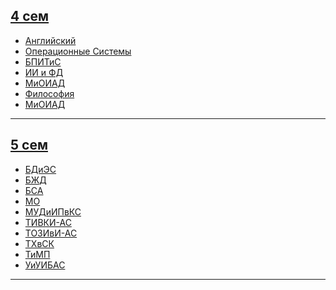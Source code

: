 ## [4 сем](https://github.com/l1ratch/WC_BISO/tree/main/4_sem)<br>
- [Английский](https://github.com/l1ratch/WC_BISO/tree/main/4_sem/English)<br>
- [Операционные Системы](https://github.com/l1ratch/WC_BISO/tree/main/4_sem/OS)<br>
- [БПИТиС](https://github.com/l1ratch/WC_BISO/tree/main/4_sem/БПИТиС)<br>
- [ИИ и ФД](https://github.com/l1ratch/WC_BISO/tree/main/4_sem/ИИ_и_Большие_Данные)<br>
- [МиОИАД](https://github.com/l1ratch/WC_BISO/tree/main/4_sem/МиОИАД)<br>
- [Философия](https://github.com/l1ratch/WC_BISO/tree/main/4_sem/Философия)<br>
- [МиОИАД](https://github.com/l1ratch/WC_BISO/tree/main/4_sem/МиОИАД)<br>
<hr>

## [5 сем](https://github.com/l1ratch/WC_BISO/tree/main/5_sem)<br>
- [БДиЭС](https://github.com/l1ratch/WC_BISO/tree/main/5_sem/БДиЭС)<br>
- [БЖД](https://github.com/l1ratch/WC_BISO/tree/main/5_sem/БЖД)<br>
- [БСА](https://github.com/l1ratch/WC_BISO/tree/main/5_sem/БСА)<br>
- [МО](https://github.com/l1ratch/WC_BISO/tree/main/5_sem/МО)<br>
- [МУДиИПвКС](https://github.com/l1ratch/WC_BISO/tree/main/5_sem/МУДиИПвКС)<br>
- [ТИВКИ-АС](https://github.com/l1ratch/WC_BISO/tree/main/5_sem/ТИВКИ-АС)<br>
- [ТОЗИвИ-АС](https://github.com/l1ratch/WC_BISO/tree/main/5_sem/ТОЗИвИ-АС)<br>
- [ТХвСК](https://github.com/l1ratch/WC_BISO/tree/main/5_sem/ТХвСК)<br>
- [ТиМП](https://github.com/l1ratch/WC_BISO/tree/main/5_sem/ТиМП)<br>
- [УиУИБАС](https://github.com/l1ratch/WC_BISO/tree/main/5_sem/УиУИБАС)<br>
<hr>
